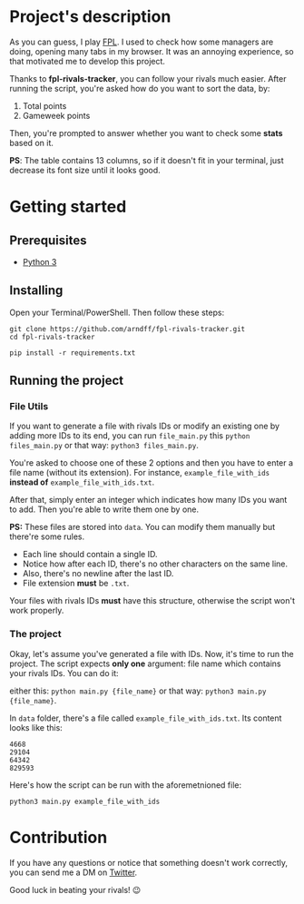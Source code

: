 # Project's description

As you can guess, I play [FPL](http://fantasy.premierleague.com). I used to check how some managers are doing, opening many tabs in my browser. It was an annoying experience, so that motivated me to develop this project.

Thanks to **fpl-rivals-tracker**, you can follow your rivals much easier. After running the script, you're asked how do you want to sort the data, by:
1) Total points
2) Gameweek points

Then, you're prompted to answer whether you want to check some **stats** based on it.

**PS**: The table contains 13 columns, so if it doesn't fit in your terminal, just decrease its font size until it looks good. 

# Getting started

## Prerequisites

* [Python 3](https://www.python.org/downloads/)

## Installing

Open your Terminal/PowerShell. Then follow these steps:

```
git clone https://github.com/arndff/fpl-rivals-tracker.git
cd fpl-rivals-tracker

pip install -r requirements.txt
```

## Running the project

### File Utils

If you want to generate a file with rivals IDs or modify an existing one by adding more IDs to its end, you can run ```file_main.py```
this ```python files_main.py``` or that way: ```python3 files_main.py```.

You're asked to choose one of these 2 options and then you have to enter a file name (without its extension). For instance,
```example_file_with_ids``` **instead of** ```example_file_with_ids.txt```. 

After that, simply enter an integer which indicates how many IDs you want to add. Then you're able to write them one by one.

**PS:** These files are stored into ```data```. You can modify them manually but there're some rules.
* Each line should contain a single ID.
* Notice how after each ID, there's no other characters on the same line.
* Also, there's no newline after the last ID.
* File extension **must** be ```.txt```.

Your files with rivals IDs **must** have this structure, otherwise the script won't work properly. 

### The project

Okay, let's assume you've generated a file with IDs. Now, it's time to run the project. The script expects **only one** argument: file name which contains your rivals IDs. You can do it:

either this: ```python main.py {file_name}``` or that way: ```python3 main.py {file_name}```.

In ```data``` folder, there's a file called ```example_file_with_ids.txt```. Its content looks like this:

```
4668
29104
64342
829593
```

Here's how the script can be run with the aforemetnioned file:

```
python3 main.py example_file_with_ids
```

# Contribution

If you have any questions or notice that something doesn't work correctly, you can send me a DM on [Twitter](https://twitter.com/arndff_). 

Good luck in beating your rivals! 😉
